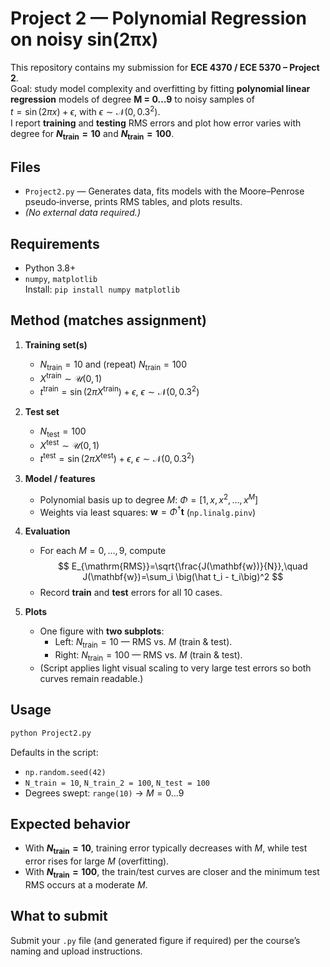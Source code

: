 # Project 2 — Polynomial Regression on noisy sin(2πx)

This repository contains my submission for **ECE 4370 / ECE 5370 – Project 2**.  
Goal: study model complexity and overfitting by fitting **polynomial linear regression** models of degree **M = 0…9** to noisy samples of  
$t = \sin(2\pi x) + \epsilon$, with $\epsilon \sim \mathcal{N}(0,\,0.3^2)$.  
I report **training** and **testing** RMS errors and plot how error varies with degree for **$N_{\text{train}}=10$** and **$N_{\text{train}}=100$**.

## Files
- `Project2.py` — Generates data, fits models with the Moore–Penrose pseudo‑inverse, prints RMS tables, and plots results.  
- *(No external data required.)*

## Requirements
- Python 3.8+
- `numpy`, `matplotlib`  
Install: `pip install numpy matplotlib`

## Method (matches assignment)
1) **Training set(s)**
   - $N_{\text{train}}=10$ and (repeat) $N_{\text{train}}=100$
   - $X^{\text{train}} \sim \mathcal{U}(0,1)$
   - $t^{\text{train}} = \sin(2\pi X^{\text{train}}) + \epsilon,\ \epsilon \sim \mathcal{N}(0,0.3^2)$

2) **Test set**
   - $N_{\text{test}}=100$
   - $X^{\text{test}} \sim \mathcal{U}(0,1)$
   - $t^{\text{test}} = \sin(2\pi X^{\text{test}}) + \epsilon,\ \epsilon \sim \mathcal{N}(0,0.3^2)$

3) **Model / features**
   - Polynomial basis up to degree $M$: $\Phi = [1, x, x^2, \ldots, x^M]$
   - Weights via least squares: $\mathbf{w} = \Phi^\dagger \mathbf{t}$ (`np.linalg.pinv`)

4) **Evaluation**
   - For each $M=0,\ldots,9$, compute
     $$
     E_{\mathrm{RMS}}=\sqrt{\frac{J(\mathbf{w})}{N}},\quad
     J(\mathbf{w})=\sum_i \big(\hat t_i - t_i\big)^2
     $$
   - Record **train** and **test** errors for all 10 cases.

5) **Plots**
   - One figure with **two subplots**:
     - Left: $N_{\text{train}}=10$ — RMS vs. $M$ (train & test).
     - Right: $N_{\text{train}}=100$ — RMS vs. $M$ (train & test).
   - (Script applies light visual scaling to very large test errors so both curves remain readable.)

## Usage
```bash
python Project2.py
```
Defaults in the script:
- `np.random.seed(42)`
- `N_train = 10`, `N_train_2 = 100`, `N_test = 100`
- Degrees swept: `range(10)` → $M=0…9$

## Expected behavior
- With **$N_{\text{train}}=10$**, training error typically decreases with $M$, while test error rises for large $M$ (overfitting).
- With **$N_{\text{train}}=100$**, the train/test curves are closer and the minimum test RMS occurs at a moderate $M$.

## What to submit
Submit your `.py` file (and generated figure if required) per the course’s naming and upload instructions.
